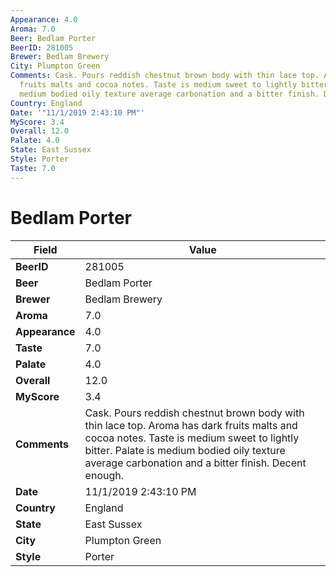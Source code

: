 ```yaml
---
Appearance: 4.0
Aroma: 7.0
Beer: Bedlam Porter
BeerID: 281005
Brewer: Bedlam Brewery
City: Plumpton Green
Comments: Cask. Pours reddish chestnut brown body with thin lace top. Aroma has dark
  fruits malts and cocoa notes. Taste is medium sweet to lightly bitter. Palate is
  medium bodied oily texture average carbonation and a bitter finish. Decent enough.
Country: England
Date: '"11/1/2019 2:43:10 PM"'
MyScore: 3.4
Overall: 12.0
Palate: 4.0
State: East Sussex
Style: Porter
Taste: 7.0
---
```


# Bedlam Porter

| Field         | Value |
|---------------|-------|
| **BeerID** | 281005 |
| **Beer** | Bedlam Porter |
| **Brewer** | Bedlam Brewery |
| **Aroma** | 7.0 |
| **Appearance** | 4.0 |
| **Taste** | 7.0 |
| **Palate** | 4.0 |
| **Overall** | 12.0 |
| **MyScore** | 3.4 |
| **Comments** | Cask. Pours reddish chestnut brown body with thin lace top. Aroma has dark fruits malts and cocoa notes. Taste is medium sweet to lightly bitter. Palate is medium bodied oily texture average carbonation and a bitter finish. Decent enough. |
| **Date** | 11/1/2019 2:43:10 PM |
| **Country** | England |
| **State** | East Sussex |
| **City** | Plumpton Green |
| **Style** | Porter |
